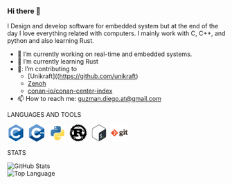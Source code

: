 ### Hi there 👋

I Design and develop software for embedded system but at the end of the day I love everything related with computers.
I mainly work with C, C++, and python and also learning Rust.

- 🔭 I’m currently working on real-time and embedded systems.
- 🌱 I’m currently learning Rust
- 📖: I’m contributing to
  - [Unikraft]((https://github.com/unikraft)
  - [Zenoh](https://github.com/eclipse-zenoh)
  - [conan-io/conan-center-index](https://github.com/conan-io/conan-center-index)
- 📫 How to reach me: guzman.diego.at@gmail.com

LANGUAGES AND TOOLS

<div>
  <img src="https://github.com/devicons/devicon/blob/master/icons/c/c-original.svg" title="C" alt="C" width="40" height="40"/>&nbsp;
  <img src="https://github.com/devicons/devicon/blob/master/icons/cplusplus/cplusplus-original.svg" title="C++" alt="C++" width="40" height="40"/>&nbsp;
  <img src="https://github.com/devicons/devicon/blob/master/icons/python/python-original.svg" title="Python" alt="Python" width="40" height="40"/>&nbsp;
  <img src="https://github.com/devicons/devicon/blob/master/icons/rust/rust-plain.svg" title="rust" alt="rust" width="40" height="40"/>&nbsp;
  <img src="https://github.com/devicons/devicon/blob/master/icons/bash/bash-original.svg" title="bash" alt="bash" width="40" height="40"/>&nbsp;
  <img src="https://github.com/devicons/devicon/blob/master/icons/git/git-original-wordmark.svg" title="Git" alt="Git" width="40" height="40"/>&nbsp;
</div>


STATS
<div>
<p>
    <img alt = "GitHub Stats" src="https://github-readme-stats.vercel.app/api?username=Daparrag&theme=dark&show_icons=true&icon_color=000000&hide_border=true">
    <br>
    <img alt = "Top Language" src="https://github-readme-stats.vercel.app/api/top-langs/?username=Daparrag&theme=dark&hide=html,&hide_border=true"
</p>
</div>
<!--
**Daparrag/Daparrag** is a ✨ _special_ ✨ repository because its `README.md` (this file) appears on your GitHub profile.

Here are some ideas to get you started:

- 🔭 I’m currently working on ...
- 🌱 I’m currently learning ...
- 👯 I’m looking to collaborate on ...
- 🤔 I’m looking for help with ...
- 💬 Ask me about ...
- 📫 How to reach me: ...
- 😄 Pronouns: ...
- ⚡ Fun fact: ...
-->
